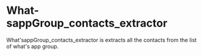 # What-sappGroup_contacts_extractor
What'sappGroup_contacts_extractor is extracts all the contacts from the list of what's app group.
